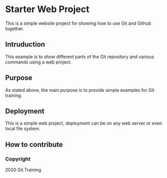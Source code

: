 # Starter Web Project

This is a simple website project for showing how to use Git and Github together. 

## Intruduction

This example is to show different parts of the Git repository and various commands using a web project. 

## Purpose

As stated above, the main purpose is to provide simple examples for Git training. 

## Deployment

This is a simple web project, deployment can be on any web server or even local file system. 

## How to contribute

### Copyright

2020 Git.Training
